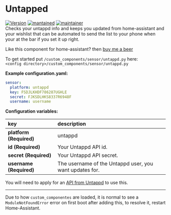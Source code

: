 # Untapped
  
[![Version](https://img.shields.io/badge/version-0.0.4-green.svg?style=for-the-badge)](#) [![mantained](https://img.shields.io/maintenance/yes/2018.svg?style=for-the-badge)](#) [![maintainer](https://img.shields.io/badge/maintainer-Peter%20Skopa%20%40swetoast-blue.svg?style=for-the-badge)](#)   
Checks your untappd info and keeps you updated from home-assistant and your wishlist that can be automated to send the list to your phone when your at the bar if you set it up right.

Like this component for home-assistant? then [buy me a beer](https://www.paypal.me/swetoast)
  
To get started put `/custom_components/sensor/untappd.py` here:  
`<config directory>/custom_components/sensor/untappd.py`  
  
**Example configuration.yaml:**
```yaml
sensor:
  platform: untappd
  key: FSDJLKHDF786287UGHLE
  secret: FJKSDLHKS8337R6948F
  username: username
```
**Configuration variables:**  
  
key | description  
:--- | :---  
**platform (Required)** | untappd  
**id (Required)** | Your Untappd API id.  
**secret (Required)** | Your Untappd API secret.  
**username (Required)** | The username of the Untappd user, you want updates for.  
  
You will need to apply for an [API from Untappd](https://untappd.com/api) to use this.  
  
***
Due to how `custom_componentes` are loaded, it is normal to see a `ModuleNotFoundError` error on first boot after adding this, to resolve it, restart Home-Assistant.
